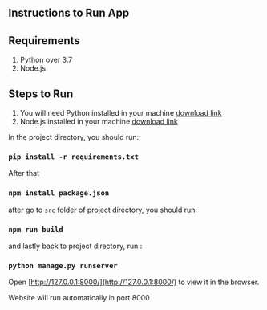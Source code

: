 

## Instructions to Run App

## Requirements

1. Python over 3.7 
2. Node.js


## Steps to Run 

1) You will need Python installed in your machine [download link](https://www.python.org/downloads/)
2) Node.js installed in your machine [download link](https://nodejs.org/en/)

In the project directory, you should run:

### `pip install -r requirements.txt`
After that 
### `npm install package.json`

after go to `src` folder of project directory, you should run:

### `npm run build`

and lastly back to project directory, run :

### `python manage.py runserver`

Open [http://127.0.0.1:8000/](http://127.0.0.1:8000/) to view it in the browser.

Website will run automatically in port 8000


